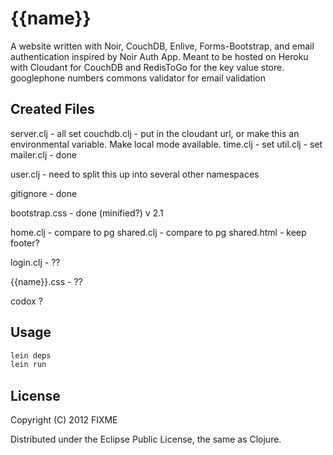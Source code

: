 # {{name}}

A website written with Noir, CouchDB, Enlive, Forms-Bootstrap, and email authentication inspired by Noir Auth App. Meant to be hosted on Heroku with Cloudant for CouchDB and RedisToGo for the key value store.
googlephone numbers
commons validator for email validation 

## Created Files
server.clj - all set
couchdb.clj - put in the cloudant url, or make this an environmental variable. Make local mode available. 
time.clj - set
util.clj - set
mailer.clj - done

user.clj - need to split this up into several other namespaces

gitignore - done

bootstrap.css - done (minified?) v 2.1

home.clj - compare to pg
shared.clj - compare to pg
shared.html - keep footer?

login.clj - ??

{{name}}.css - ??

codox ?


## Usage

```bash
lein deps
lein run
```

## License

Copyright (C) 2012 FIXME

Distributed under the Eclipse Public License, the same as Clojure.